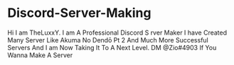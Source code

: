 # Discord-Server-Making
Hi I am TheLuxxY. I am A Professional Discord S rver Maker I have Created Many Server Like Akuma No Dendō Pt 2 And Much More Successful Servers And I am Now Taking It To A Next Level. DM @Zio#4903 If You Wanna Make A Server
